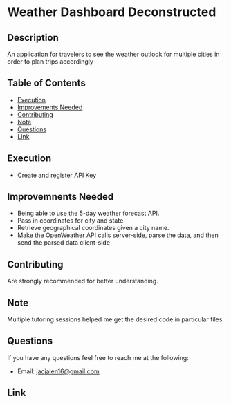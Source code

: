 # Weather Dashboard Deconstructed <In Need Of Reconstruction>


## Description
An application for travelers to see the weather outlook for multiple cities in order to plan trips accordingly

## Table of Contents
- [Execution](#Execution)
- [Improvements Needed](#Improvements_Needed)
- [Contributing](#Contributing)
- [Note](#Note)
- [Questions](#Questions)
- [Link](#Link)
        
## Execution
* Create and register API Key

## Improvemnents Needed
* Being able to use the 5-day weather forecast API.
* Pass in coordinates for city and state.
* Retrieve geographical coordinates given a city name.
* Make the OpenWeather API calls server-side, parse the data, and then send the parsed data client-side

## Contributing
Are strongly recommended for better understanding.


## Note
Multiple tutoring sessions helped me get the desired code in particular files.


## Questions
If you have any questions feel free to reach me at the following:
- Email: jacjalen16@gmail.com


## Link


